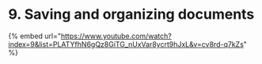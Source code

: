 # 9. Saving and organizing documents

{% embed url="https://www.youtube.com/watch?index=9&list=PLATYfhN6gQz8GiTG_nUxVar8ycrt9hJxL&v=cv8rd-q7kZs" %}

